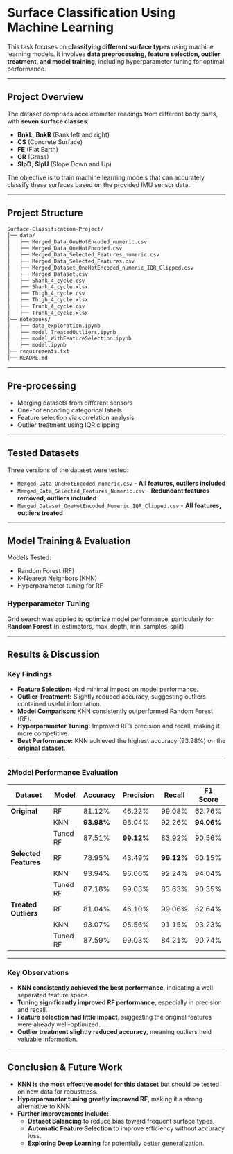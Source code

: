 # **Surface Classification Using Machine Learning**  

This task focuses on **classifying different surface types** using machine learning models. It involves **data preprocessing, feature selection, outlier treatment, and model training**, including hyperparameter tuning for optimal performance.  

---

## **Project Overview**
The dataset comprises accelerometer readings from different body parts, with **seven surface classes**:  
- **BnkL**, **BnkR** (Bank left and right)  
- **CS** (Concrete Surface)  
- **FE** (Flat Earth)  
- **GR** (Grass)  
- **SlpD**, **SlpU** (Slope Down and Up)  

The objective is to train machine learning models that can accurately classify these surfaces based on the provided IMU sensor data.  

---

## **Project Structure**
```bash
Surface-Classification-Project/
│── data/
│   ├── Merged_Data_OneHotEncoded_numeric.csv
│   ├── Merged_Data_OneHotEncoded.csv
│   ├── Merged_Data_Selected_Features_numeric.csv
│   ├── Merged_Data_Selected_Features.csv
│   ├── Merged_Dataset_OneHotEncoded_numeric_IQR_Clipped.csv
│   ├── Merged_Dataset.csv
│   ├── Shank_4_cycle.csv
│   ├── Shank_4_cycle.xlsx
│   ├── Thigh_4_cycle.csv
│   ├── Thigh_4_cycle.xlsx
│   ├── Trunk_4_cycle.csv
│   ├── Trunk_4_cycle.xlsx
│── notebooks/
│   ├── data_exploration.ipynb
│   ├── model_TreatedOutliers.ipynb
│   ├── model_WithFeatureSelection.ipynb
│   ├── model.ipynb
│── requirements.txt
│── README.md

```

---

## **Pre-processing**
- Merging datasets from different sensors
- One-hot encoding categorical labels
- Feature selection via correlation analysis
- Outlier treatment using IQR clipping

---

## **Tested Datasets**
Three versions of the dataset were tested:  
- `Merged_Data_OneHotEncoded_numeric.csv` - **All features, outliers included**  
- `Merged_Data_Selected_Features_Numeric.csv` - **Redundant features removed, outliers included**  
- `Merged_Dataset_OneHotEncoded_Numeric_IQR_Clipped.csv` - **All features, outliers treated**  

---

## **Model Training & Evaluation**
Models Tested:
- Random Forest (RF)
- K-Nearest Neighbors (KNN)
- Hyperparameter tuning for RF 


### **Hyperparameter Tuning**
Grid search was applied to optimize model performance, particularly for **Random Forest** (n_estimators, max_depth, min_samples_split) 

---

## **Results & Discussion**  

### **Key Findings**  
- **Feature Selection:** Had minimal impact on model performance.  
- **Outlier Treatment:** Slightly reduced accuracy, suggesting outliers contained useful information.  
- **Model Comparison:** KNN consistently outperformed Random Forest (RF).  
- **Hyperparameter Tuning:** Improved RF’s precision and recall, making it more competitive.  
- **Best Performance:** KNN achieved the highest accuracy (93.98%) on the **original dataset**.  

---

### **2️Model Performance Evaluation**  

| **Dataset**           | **Model**    | **Accuracy** | **Precision** | **Recall** | **F1 Score** |
|----------------------|-------------|------------|------------|--------|---------|
| **Original**        | RF          | 81.12%     | 46.22%     | 99.08% | 62.76%  |
|                    | KNN         | **93.98%** | 96.04%     | 92.26% | **94.06%** |
|                    | Tuned RF    | 87.51%     | **99.12%** | 83.92% | 90.56%  |
| **Selected Features** | RF          | 78.95%     | 43.49%     | **99.12%** | 60.15%  |
|                    | KNN         | 93.94%     | 96.06%     | 92.24% | 94.04%  |
|                    | Tuned RF    | 87.18%     | 99.03%     | 83.63% | 90.35%  |
| **Treated Outliers** | RF          | 81.04%     | 46.10%     | 99.06% | 62.64%  |
|                    | KNN         | 93.07%     | 95.56%     | 91.15% | 93.23%  |
|                    | Tuned RF    | 87.59%     | 99.03%     | 84.21% | 90.74%  |

---

### **Key Observations**  
- **KNN consistently achieved the best performance**, indicating a well-separated feature space.  
- **Tuning significantly improved RF performance**, especially in precision and recall.  
- **Feature selection had little impact**, suggesting the original features were already well-optimized.  
- **Outlier treatment slightly reduced accuracy**, meaning outliers held valuable information.  

---

## **Conclusion & Future Work**  
- **KNN is the most effective model for this dataset** but should be tested on new data for robustness.  
- **Hyperparameter tuning greatly improved RF**, making it a strong alternative to KNN.  
- **Further improvements include:**  
  - **Dataset Balancing** to reduce bias toward frequent surface types.  
  - **Automatic Feature Selection** to improve efficiency without accuracy loss.  
  - **Exploring Deep Learning** for potentially better generalization.  

